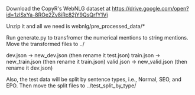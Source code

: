 Download the CopyR's WebNLG dataset at https://drive.google.com/open?id=1zISxYa-8ROe2Zv8iRc82jY9QsQrfY1Vj

Unzip it and all we need is webnlg/pre_processed_data/*

Run generate.py to transfromer the numerical mentions to string mentions. Move the transformed files to ../

dev.json -> new_dev.json (then rename it test.json)
train.json -> new_train.json (then rename it train.json)
valid.json -> new_valid.json (then rename it dev.json)

Also, the test data will be split by sentence types, i.e., Normal, SEO, and EPO. Then move the split files to ../test_split_by_type/

